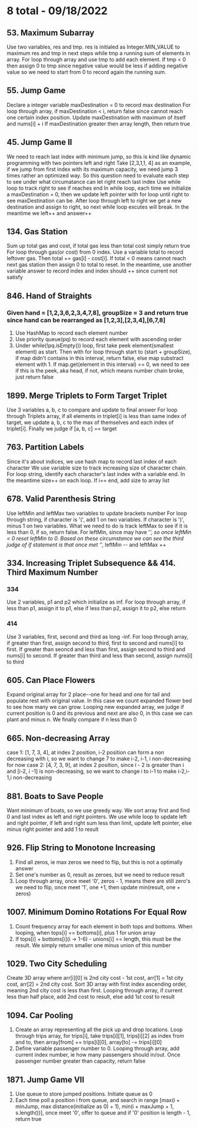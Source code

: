 # 8 total - 09/18/2022

## 53. Maximum Subarray
Use two variables, res and tmp. res is initialed as Integer.MIN_VALUE to maximum res and tmp in next steps while tmp a running sum of elements in array.
For loop through array and use tmp to add each element. If tmp < 0 then assign 0 to tmp since negative value would be less if adding negative value so we need to start from 0 to record again the running sum.

## 55. Jump Game
Declare a integer variable maxDestination = 0 to record max destination
For loop through array, if maxDestination < i, return false since cannot reach one certain index position. 
Update maxDestination with maximum of itself and nums[i] + i
If maxDestination greater then array length, then return true

## 45. Jump Game II
We need to reach last index with minimum jump, so this is kind like dynamic programming with two pointers left and right
Take [2,3,1,1, 4] as an example, if we jump from first index with its maximum capacity, we need jump 3 times rather an optimized way. So this question need to evaluate each step to see under what circumatance can let right reach last index
Use while loop to track right to see if reaches end
In while loop, each time we initialize a maxDestination = 0, then we update left pointer with for loop until right to see maxDestination can be.
After loop through left to right we get a new destination and assign to right, so next while loop excutes will break. In the meantime we left++ and answer++

## 134. Gas Station
Sum up total gas and cost, if total gas less than total cost simply return true
For loop through gas(or cost) from 0 index. Use a variable total to record leftover gas. Then total += gas[i] - cost[i]. If total < 0 means cannot reach next gas station then assign 0 to total to reset. In the meantime, use another variable answer to record index and index should ++ since current not satisfy

## 846. Hand of Straights
### Given hand = [1,2,3,6,2,3,4,7,8], groupSize = 3 and return true since hand can be rearranged as [1,2,3],[2,3,4],[6,7,8]
1. Use HashMap to record each element number
2. Use priority queue(pq) to record each element with ascending order
3. Under while(!pq.isEmpty()) loop, first take peek element(smallest element) as start. Then with for loop through start to (start + groupSize), if map didn't contains in this interval, return false, else map substract element with 1. If map.get(element in this interval) == 0, we need to see if this is the peek, aka head, if not, which means number chain broke, just return false

## 1899. Merge Triplets to Form Target Triplet
Use 3 variables a, b, c to compare and update to final answer
For loop through Triplets array, if all elements in triplet[i] is less than same index of target, we update a, b, c to the max of themselves and each index of triplet[i].
Finally we judge if [a, b, c] == target

## 763. Partition Labels
Since it's about indices, we use hash map to record last index of each character
We use variable size to track increasing size of character chain.
For loop string, identify each character's last index with a variable end. In the meantime size++ on each loop. If i== end, add size to array list

## 678. Valid Parenthesis String
Use leftMin and leftMax two variables to update brackets number
For loop through string, if character is '(', add 1 on two variables. If character is ')', minus 1 on two variables. What we need to do is track leftMax to see if it is less than 0, if so, return false. For leftMin, since may have '*', so once leftMin < 0 reset leftMin to 0. Based on these circumstance we can see the third judge of if statement is that once met '*', leftMin -- and leftMax ++

## 334. Increasing Triplet Subsequence && 414. Third Maximum Number
### 334
Use 2 variables, p1 and p2 which initialize as inf. For loop through array, if less than p1, assign it to p1, else if less than p2, assign it to p2, else return
### 414
Use 3 variables, first, second and third as long -inf. For loop through array, if greater than first, assign second to third, first to second and nums[i] to first. If greater than seoncd and less than first, assign second to third and nums[i] to second. If greater than third and less than second, assign nums[i] to third 

## 605. Can Place Flowers
Expand original array for 2 place--one for head and one for tail and populate rest with original value. In this case we count expanded flower bed to see how many we can grow. Looping new expanded array, we judge if current position is 0 and its previous and next are also 0, in this case we can plant and minus n. We finally compare if n less than 0

## 665. Non-decreasing Array
case 1: [1, 7, 3, 4], at index 2 position, i-2 position can form a non decreasing with i, so we want to change 7 to make i-2, i-1, i non-decreasing for now
case 2: [4, 7, 3, 9], at index 2 position, since i - 2 is greater than i and [i-2, i -1] is non-decreasing, so we want to change i to i-1 to make i-2,i-1,i non-decreasing

## 881. Boats to Save People
Want minimum of boats, so we use greedy way. We sort array first and find 0 and last index as left and right pointers. We use while loop to update left and right pointer, if left and right sum less than limit, update left pointer, else minus right pointer and add 1 to result

## 926. Flip String to Monotone Increasing
1. Find all zeros, ie max zeros we need to flip, but this is not a optimally answer
2. Set one's number as 0, result as zeroes, but we need to reduce result
3. Loop through array, once meet '0', zeros - 1, means there are still zero's we need to flip, once meet '1', one +1, then update min(result, one + zeros)

## 1007. Minimum Domino Rotations For Equal Row
1. Count frequency array for each element in both tops and bottoms. When looping, when tops[i] == bottoms[i], plus 1 for union array
2. If tops[i] + bottoms[i](i -> 1-6) - unions[i] == length, this must be the result. We simply return smaller one minus union of this number

## 1029. Two City Scheduling
Create 3D array where arr[i][0] is 2nd city cost - 1st cost, arr[1] = 1st city cost, arr[2] = 2nd city cost. Sort 3D array with first index ascending order, meaning 2nd city cost is less than first. Looping through array, if current less than half place, add 2nd cost to result, else add 1st cost to result

## 1094. Car Pooling
1. Create an array representing all the pick up and drop locations. Loop through trips array, for trips[i], take trips[i][1], trips[i][2] as index from and to, then array[from] += trips[i][0], array[to] -= trips[i][0]
2. Define variable passenger number to 0. Looping through array, add current index number, ie how many passengers should in/out. Once passenger number greater than capacity, return false

## 1871. Jump Game VII
1. Use queue to store jumped positions. Initiate queue as 0
2. Each time poll a position i from queue, and search in range [max(i + minJump, max distance(initialize as 0) + 1), min(i + maxJump + 1, s.length())], once meet '0', offer to queue and if '0' position is length - 1, return true
